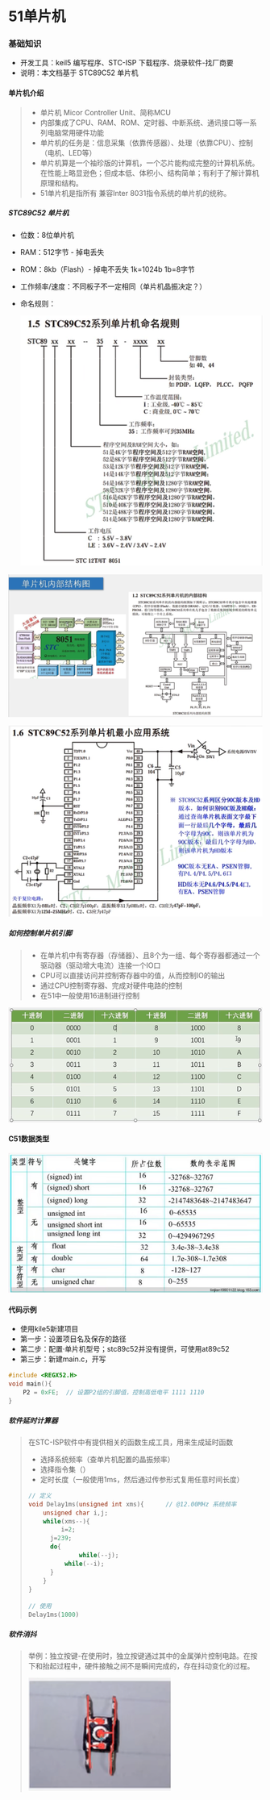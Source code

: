 # 51单片机



### 基础知识

- 开发工具：keil5 编写程序、STC-ISP 下载程序、烧录软件-找厂商要
- 说明：本文档基于 STC89C52 单片机





#### 单片机介绍

> - 单片机 Micor Controller Unit、简称MCU
> - 内部集成了CPU、RAM、ROM、定时器、中断系统、通讯接口等一系列电脑常用硬件功能
> - 单片机的任务是：信息采集（依靠传感器）、处理（依靠CPU）、控制（电机、LED等）
> - 单片机算是一个袖珍版的计算机，一个芯片能构成完整的计算机系统。在性能上略显逊色；但成本低、体积小、结构简单；有利于了解计算机原理和结构。
> - 51单片机是指所有 兼容Inter 8031指令系统的单片机的统称。



##### STC89C52 单片机

- 位数：8位单片机
- RAM：512字节 - 掉电丢失
- ROM：8kb（Flash）- 掉电不丢失 1k=1024b 1b=8字节
- 工作频率/速度：不同板子不一定相同（单片机晶振决定？）
- 命名规则：

  ![image-20231027084928716](images/51单片机/image-20231027084928716.png)

![image-20231027085413330](images/51单片机/image-20231027085413330.png)

![image-20231027085446712](images/51单片机/image-20231027085446712.png)





##### 如何控制单片机引脚

> - 在单片机中有寄存器（存储器）、且8个为一组、每个寄存器都通过一个驱动器（驱动增大电流）连接一个IO口
> - CPU可以直接访问并控制寄存器中的值，从而控制IO的输出
> - 通过CPU控制寄存器、完成对硬件电路的控制
> - 在51中一般使用16进制进行控制

![image-20231027091127373](images/51单片机/image-20231027091127373.png)



#### C51数据类型

![image-20231031084039088](images/51单片机/image-20231031084039088.png)





#### 代码示例

- 使用kile5新建项目
- 第一步：设置项目名及保存的路径
- 第二步：配置·单片机型号；stc89c52并没有提供，可使用at89c52
- 第三步：新建main.c，开写

```c
#include <REGX52.H>
void main(){
    P2 = 0xFE;	// 设置P2组的引脚值，控制高低电平 1111 1110
}
```







##### 软件延时计算器

> 在STC-ISP软件中有提供相关的函数生成工具，用来生成延时函数
>
> - 选择系统频率（查单片机配置的晶振频率）
> - 选择指令集（）
> - 定时长度（一般使用1ms，然后通过传参形式复用任意时间长度）
>
> ```c
> // 定义
> void Delay1ms(unsigned int xms){		// @12.00MHz 系统频率
>     unsigned char i,j;
>     while(xms--){
>          i=2;
>     	j=239;
>     	do{
>        	 	while(--j);
>         	while(--i);
>     	}
>     }
> }
> 
> // 使用
> Delay1ms(1000)
> ```
>
> 







##### 软件消抖

> 举例：独立按键-在使用时，独立按键通过其中的金属弹片控制电路。在按下和抬起过程中，硬件接触之间不是瞬间完成的，存在抖动变化的过程。
>
> ![image-20231031091013470](images/51单片机/image-20231031091013470.png)

```

```











